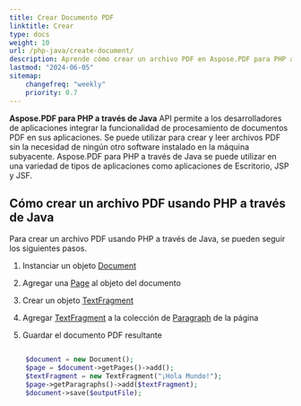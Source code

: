 ```yaml
---
title: Crear Documento PDF
linktitle: Crear
type: docs
weight: 10
url: /php-java/create-document/
description: Aprende cómo crear un archivo PDF en Aspose.PDF para PHP a través de Java.
lastmod: "2024-06-05"
sitemap:
    changefreq: "weekly"
    priority: 0.7
---
```


**Aspose.PDF para PHP a través de Java** API permite a los desarrolladores de aplicaciones integrar la funcionalidad de procesamiento de documentos PDF en sus aplicaciones. Se puede utilizar para crear y leer archivos PDF sin la necesidad de ningún otro software instalado en la máquina subyacente. Aspose.PDF para PHP a través de Java se puede utilizar en una variedad de tipos de aplicaciones como aplicaciones de Escritorio, JSP y JSF.

## Cómo crear un archivo PDF usando PHP a través de Java

Para crear un archivo PDF usando PHP a través de Java, se pueden seguir los siguientes pasos.

1. Instanciar un objeto [Document](https://reference.aspose.com/pdf/java/com.aspose.pdf/Document)
1. Agregar una [Page](https://reference.aspose.com/pdf/java/com.aspose.pdf/Page) al objeto del documento

1. Crear un objeto [TextFragment](https://reference.aspose.com/pdf/java/com.aspose.pdf.class-use/textfragment)
1. Agregar [TextFragment](https://reference.aspose.com/pdf/java/com.aspose.pdf.class-use/textfragment) a la colección de [Paragraph](https://reference.aspose.com/pdf/java/com.aspose.pdf/Paragraphs) de la página
1. Guardar el documento PDF resultante

```php

    $document = new Document();    
    $page = $document->getPages()->add();
    $textFragment = new TextFragment("¡Hola Mundo!");    
    $page->getParagraphs()->add($textFragment);
    $document->save($outputFile);
```